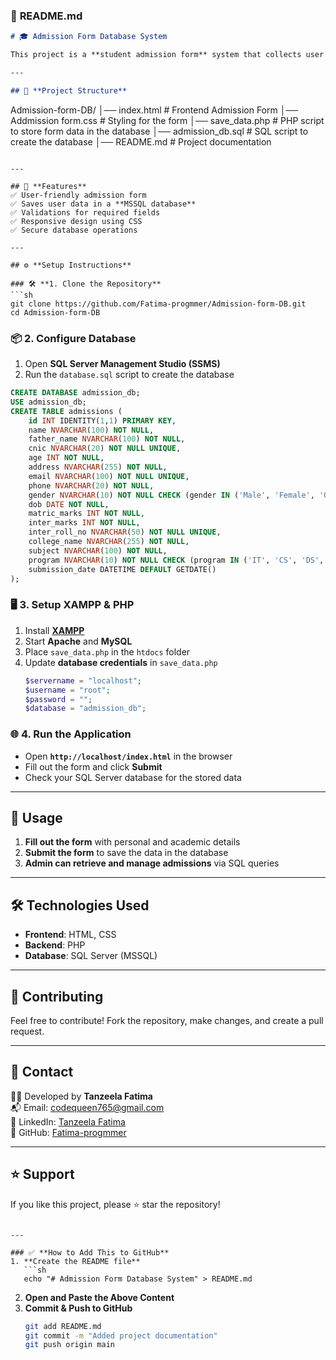 ### 📌 **README.md**
```md
# 🎓 Admission Form Database System

This project is a **student admission form** system that collects user data via an HTML form and saves it to a **SQL Server (MSSQL) database**. It includes a frontend **HTML form**, **PHP backend**, and a **SQL script** for database setup.

---

## 📂 **Project Structure**
```
Admission-form-DB/
│── index.html         # Frontend Admission Form
│── Addmission form.css # Styling for the form
│── save_data.php      # PHP script to store form data in the database
│── admission_db.sql       # SQL script to create the database
│── README.md          # Project documentation
```

---

## 🚀 **Features**
✅ User-friendly admission form  
✅ Saves user data in a **MSSQL database**  
✅ Validations for required fields  
✅ Responsive design using CSS  
✅ Secure database operations  

---

## ⚙️ **Setup Instructions**

### 🛠 **1. Clone the Repository**
```sh
git clone https://github.com/Fatima-progmmer/Admission-form-DB.git
cd Admission-form-DB
```

### 📦 **2. Configure Database**
1. Open **SQL Server Management Studio (SSMS)**  
2. Run the `database.sql` script to create the database  

```sql
CREATE DATABASE admission_db;
USE admission_db;
CREATE TABLE admissions (
    id INT IDENTITY(1,1) PRIMARY KEY,
    name NVARCHAR(100) NOT NULL,
    father_name NVARCHAR(100) NOT NULL,
    cnic NVARCHAR(20) NOT NULL UNIQUE,
    age INT NOT NULL,
    address NVARCHAR(255) NOT NULL,
    email NVARCHAR(100) NOT NULL UNIQUE,
    phone NVARCHAR(20) NOT NULL,
    gender NVARCHAR(10) NOT NULL CHECK (gender IN ('Male', 'Female', 'Other')),
    dob DATE NOT NULL,
    matric_marks INT NOT NULL,
    inter_marks INT NOT NULL,
    inter_roll_no NVARCHAR(50) NOT NULL UNIQUE,
    college_name NVARCHAR(255) NOT NULL,
    subject NVARCHAR(100) NOT NULL,
    program NVARCHAR(10) NOT NULL CHECK (program IN ('IT', 'CS', 'DS', 'SE')),
    submission_date DATETIME DEFAULT GETDATE()
);
```

### 🖥 **3. Setup XAMPP & PHP**
1. Install **[XAMPP](https://www.apachefriends.org/download.html)**  
2. Start **Apache** and **MySQL**  
3. Place `save_data.php` in the `htdocs` folder  
4. Update **database credentials** in `save_data.php`  
   ```php
   $servername = "localhost";  
   $username = "root";  
   $password = "";  
   $database = "admission_db";  
   ```

### 🌐 **4. Run the Application**
- Open **`http://localhost/index.html`** in the browser  
- Fill out the form and click **Submit**  
- Check your SQL Server database for the stored data  

---

## 📝 **Usage**
1. **Fill out the form** with personal and academic details  
2. **Submit the form** to save the data in the database  
3. **Admin can retrieve and manage admissions** via SQL queries  

---

## 🛠 **Technologies Used**
- **Frontend**: HTML, CSS  
- **Backend**: PHP  
- **Database**: SQL Server (MSSQL)  

---

## 📌 **Contributing**
Feel free to contribute! Fork the repository, make changes, and create a pull request.

---

## 📧 **Contact**
👩‍💻 Developed by **Tanzeela Fatima**  
📬 Email: [codequeen765@gmail.com](mailto:codequeen765@gmail.com)  
🔗 LinkedIn: [Tanzeela Fatima](https://www.linkedin.com/in/tanzeela-fatima-47861b2b7/)  
🔗 GitHub: [Fatima-progmmer](https://github.com/Fatima-progmmer)  

---

## ⭐ **Support**
If you like this project, please ⭐ star the repository!
```

---

### ✅ **How to Add This to GitHub**
1. **Create the README file**  
   ```sh
   echo "# Admission Form Database System" > README.md
   ```
2. **Open and Paste the Above Content**  
3. **Commit & Push to GitHub**  
   ```sh
   git add README.md
   git commit -m "Added project documentation"
   git push origin main
   ```
